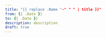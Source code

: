 ```yaml
---
title: "{{ replace .Name "-" " " | title }}"
from: {{ .Date }}
to: {{ .Date }}
description: description
draft: true
---
```


